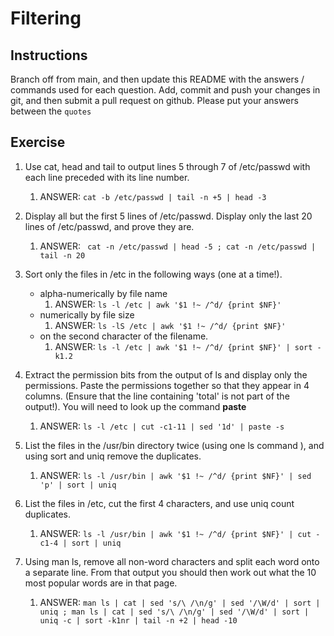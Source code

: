 # Filtering

## Instructions

Branch off from main, and then update this README with the answers / commands used for each question.
Add, commit and push your changes in git, and then submit a pull request on github.
Please put your answers between the `quotes`

## Exercise
1. Use cat, head and tail to output lines 5 through 7 of /etc/passwd with each line preceded with its line number.
    1. ANSWER: `cat -b /etc/passwd | tail -n +5 | head -3`

2. Display all but the first 5 lines of /etc/passwd. Display only the last 20 lines of /etc/passwd, and prove they are.
    1. ANSWER: ` cat -n /etc/passwd | head -5 ; cat -n /etc/passwd | tail -n 20`

3. Sort only the files in /etc in the following ways (one at a time!).
   * alpha-numerically by file name
      1. ANSWER: `ls -l /etc | awk '$1 !~ /^d/ {print $NF}'`
   * numerically by file size
      1. ANSWER: `ls -lS /etc | awk '$1 !~ /^d/ {print $NF}'`
   * on the second character of the filename.
      1. ANSWER: `ls -l /etc | awk '$1 !~ /^d/ {print $NF}' | sort -k1.2`

4. Extract the permission bits from the output of ls and display only the permissions. Paste the permissions together so that they appear in 4 columns.
(Ensure that the line containing 'total' is not part of the output!).  You will need to look up the command **paste**
    1. ANSWER: `ls -l /etc | cut -c1-11 | sed '1d' | paste -s`

5. List the files in the /usr/bin directory twice (using one ls command ), and using sort and uniq remove the duplicates.
    1. ANSWER: `ls -l /usr/bin | awk '$1 !~ /^d/ {print $NF}' | sed 'p' | sort | uniq`

6. List the files in /etc, cut the first 4 characters, and use uniq count duplicates.
    1. ANSWER: `ls -l /usr/bin | awk '$1 !~ /^d/ {print $NF}' | cut -c1-4 | sort | uniq`

6. Using man ls, remove all non-word characters and split each word onto a separate line.
From that output you should then work out what the 10 most popular words are in that page.
    1. ANSWER: `man ls | cat | sed 's/\ /\n/g' | sed '/\W/d' | sort | uniq ; man ls | cat | sed 's/\ /\n/g' | sed '/\W/d' | sort | uniq -c | sort -k1nr | tail -n +2 | head -10`
